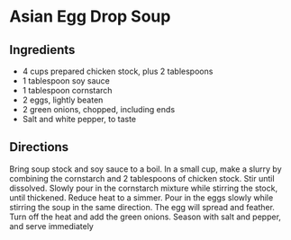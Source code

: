 # Asian Egg Drop Soup 

## Ingredients

- 4 cups prepared chicken stock, plus 2 tablespoons
- 1 tablespoon soy sauce
- 1 tablespoon cornstarch
- 2 eggs, lightly beaten
- 2 green onions, chopped, including ends
- Salt and white pepper, to taste

## Directions

Bring soup stock and soy sauce to a boil. In a small cup, make a slurry by combining the cornstarch and 2 tablespoons of chicken stock. Stir until dissolved. Slowly pour in the cornstarch mixture while stirring the stock, until thickened. Reduce heat to a simmer. Pour in the eggs slowly while stirring the soup in the same direction. The egg will spread and feather. Turn off the heat and add the green onions. Season with salt and pepper, and serve immediately

